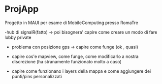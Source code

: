 # ProjApp

Progetto in MAUI per esame di MobileComputing presso RomaTre

-hub di signalR(fatto) -> poi bisognera' capire come creare un modo di fare lobby private

- problema con posizione gps -> capire come funge (ok , quasi)

- capire cos'e mapview, come funge, come modificarlo a nostra discrezione (ha stranamente funzionato molto a caso)

- capire come funzionano i layers della mappa e come aggiungere dei punti/pins personalizzati
